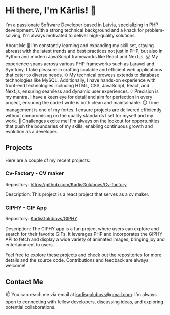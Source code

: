 # Hi there, I'm Kārlis! 👋

I'm a passionate Software Developer based in Latvia, specializing in PHP development. With a strong technical background and a knack for problem-solving, I'm always motivated to deliver high-quality solutions. 

About Me
🌱 I'm constantly learning and expanding my skill set, staying abreast with the latest trends and best practices not just in PHP, but also in Python and modern JavaScript frameworks like React and Next.js.
💻 My experience spans across various PHP frameworks such as Laravel and Symfony. I take pleasure in crafting scalable and efficient web applications that cater to diverse needs.
⚙️ My technical prowess extends to database technologies like MySQL. Additionally, I have hands-on experience with front-end technologies including HTML, CSS, JavaScript, React, and Next.js, ensuring seamless and dynamic user experiences.
💡 Precision is my mantra. I have a keen eye for detail and aim for perfection in every project, ensuring the code I write is both clean and maintainable.
⏱️ Time management is one of my fortes. I ensure projects are delivered efficiently without compromising on the quality standards I set for myself and my work.
🚀 Challenges excite me! I'm always on the lookout for opportunities that push the boundaries of my skills, enabling continuous growth and evolution as a developer.
## Projects

Here are a couple of my recent projects:
### Cv-Factory - CV maker
Repository: https://github.com/KarlisGolubovs/Cv-factory

Description: This project is a react project that serves as a cv maker.

### GIPHY - GIF App
Repository: [KarlisGolubovs/GIPHY](https://github.com/KarlisGolubovs/GIPHY)

Description: The GIPHY app is a fun project where users can explore and search for their favorite GIFs. It leverages PHP and incorporates the GIPHY API to fetch and display a wide variety of animated images, bringing joy and entertainment to users.

Feel free to explore these projects and check out the repositories for more details and the source code. Contributions and feedback are always welcome!

## Contact Me

📫 You can reach me via email at [karlisgolubovs@gmail.com](mailto:karlisgolubovs@gmail.com). I'm always open to connecting with fellow developers, discussing ideas, and exploring potential collaborations.

